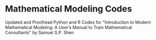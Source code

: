 # Mathematical Modeling Codes
Updated and Proofread Python and R Codes for "Introduction to Modern Mathematical Modeling: A User’s Manual to Train Mathematical Consultants" by Samuel S.P. Shen
